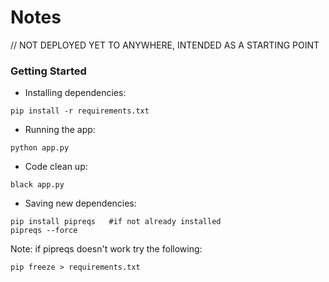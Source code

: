 # Notes 

// NOT DEPLOYED YET TO ANYWHERE, INTENDED AS A STARTING POINT

### Getting Started
* Installing dependencies:
```
pip install -r requirements.txt
```

* Running the app:
```
python app.py
```

* Code clean up:
```
black app.py
```

* Saving new dependencies:
```
pip install pipreqs   #if not already installed
pipreqs --force
```
Note: if pipreqs doesn't work try the following:
```
pip freeze > requirements.txt
```

